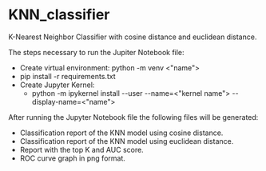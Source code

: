 # KNN_classifier

K-Nearest Neighbor Classifier with cosine distance and euclidean distance.

The steps necessary to run the Jupiter Notebook file:

- Create virtual environment: python -m venv <"name">
- pip install -r requirements.txt
- Create Jupyter Kernel:
  - python -m ipykernel install --user --name=<"kernel name"> --display-name=<"name">

After running the Jupyter Notebook file the following files will be generated:

- Classification report of the KNN model using cosine distance.
- Classification report of the KNN model using euclidean distance.
- Report with the top K and AUC score.
- ROC curve graph in png format.
